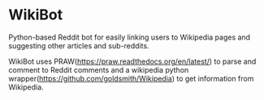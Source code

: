 WikiBot
=======

Python-based Reddit bot for easily linking users to Wikipedia pages and suggesting other articles and sub-reddits.

WikiBot uses PRAW(https://praw.readthedocs.org/en/latest/) to parse and comment to Reddit comments and a wikipedia python
wrapper(https://github.com/goldsmith/Wikipedia) to get information from Wikipedia.


